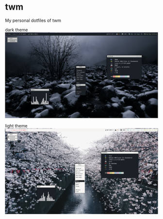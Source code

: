 # twm
My personal dotfiles of twm 

dark theme
![My Image](https://github.com/diws1/twm/blob/main/twm_dark%20preview.png)

light theme
![My Image](https://github.com/diws1/twm/blob/main/twm_light%20preview.png)
